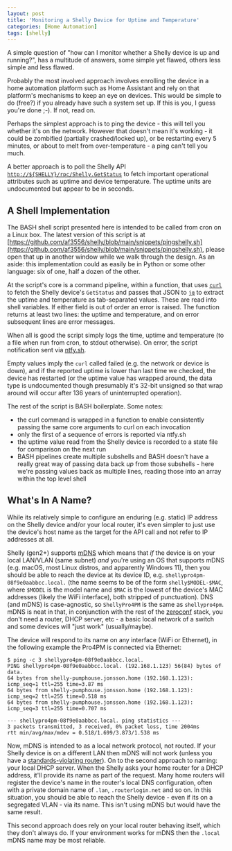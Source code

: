 ```yaml
---
layout: post
title: 'Monitoring a Shelly Device for Uptime and Temperature'
categories: [Home Automation]
tags: [shelly]
---
```


A simple question of "how can I monitor whether a Shelly device is up and running?", has a multitude of answers, some simple yet flawed, others less simple and less flawed.

Probably the most involved approach involves enrolling the device in a home automation platform such as Home Assistant and rely on that platform's mechanisms to keep an eye on devices. This would be simple to do (free?) if you already have such a system set up. If this is you, I guess you're done ;-). If not, read on.

Perhaps the simplest approach is to ping the device - this will tell you whether it's on the network. However that doesn't mean it's working - it could be zombified (partially crashed/locked up), or be restarting every 5 minutes, or about to melt from over-temperature - a ping can't tell you much.

A better approach is to poll the Shelly API [`http://${SHELLY}/rpc/Shelly.GetStatus`](https://shelly-api-docs.shelly.cloud/gen2/ComponentsAndServices/Shelly/#shellygetstatus) to fetch important operational attributes such as uptime and device temperature. The uptime units are undocumented but appear to be in seconds.

## A Shell Implementation

The BASH shell script presented here is intended to be called from cron on a Linux box. The latest version of this script is at [https://github.com/af3556/shelly/blob/main/snippets/pingshelly.sh](https://github.com/af3556/shelly/blob/main/snippets/pingshelly.sh), please open that up in another window while we walk through the design. As an aside: this implementation could as easily be in Python or some other language: six of one, half a dozen of the other.

At the script's core is a command pipeline, within a function, that uses [`curl`](https://www.google.com/search?q=curl+getting+started) to fetch the Shelly device's `GetStatus` and passes that JSON to [`jq`](https://jqlang.org/tutorial/) to extract the uptime and temperature as tab-separated values. These are read into shell variables. If either field is out of order an error is raised. The function returns at least two lines: the uptime and temperature, and on error subsequent lines are error messages.

When all is good the script simply logs the time, uptime and temperature (to a file when run from cron, to stdout otherwise). On error, the script notification sent via [ntfy.sh](https://ntfy.sh/).

Empty values imply the `curl` called failed (e.g. the network or device is down), and if the reported uptime is lower than last time we checked, the device has restarted (or the uptime value has wrapped around, the data type is undocumented though presumably it's 32-bit unsigned so that wrap around will occur after 136 years of uninterrupted operation).

The rest of the script is BASH boilerplate. Some notes:

- the curl command is wrapped in a function to enable consistently passing the same core arguments to curl on each invocation
- only the first of a sequence of errors is reported via ntfy.sh
- the uptime value read from the Shelly device is recorded to a state file for comparison on the next run
- BASH pipelines create multiple subshells and BASH doesn't have a really great way of passing data back _up_ from those subshells - here we're passing values back as multiple lines, reading those into an array within the top level shell

## What's In A Name?

While its relatively simple to configure an enduring (e.g. static) IP address on the Shelly device and/or your local router, it's even simpler to just use the device's host name as the target for the API call and not refer to IP addresses at all.

Shelly (gen2+) supports [mDNS](https://kb.shelly.cloud/knowledge-base/kbsa-discovering-shelly-devices-via-mdns) which means that _if_ the device is on your local LAN/VLAN (same subnet) _and_ you're using an OS that supports mDNS (e.g. macOS, most Linux distros, and apparently Windows 11), then you should be able to reach the device at its device ID, e.g.  `shellypro4pm-08f9e0aabbcc.local.` (the name seems to be of the form `shelly$MODEL-$MAC`, where `$MODEL` is the model name and `$MAC` is the lowest of the device's MAC addresses (likely the WiFi interface), both stripped of punctuation). DNS (and mDNS) is case-agnostic, so `ShellyPro4PM` is the same as `shellypro4pm`. mDNS is neat in that, in conjunction with the rest of the [zeroconf](https://en.wikipedia.org/wiki/Zero-configuration_networking) stack, you don't need a router, DHCP server, etc - a basic local network of a switch and some devices will "just work" (usually/maybe).

The device will respond to its name on any interface (WiFi or Ethernet), in the following example the Pro4PM is connected via Ethernet:

```shell
$ ping -c 3 shellypro4pm-08f9e0aabbcc.local.
PING shellypro4pm-08f9e0aabbcc.local. (192.168.1.123) 56(84) bytes of data.
64 bytes from shelly-pumphouse.jonsson.home (192.168.1.123): icmp_seq=1 ttl=255 time=3.87 ms
64 bytes from shelly-pumphouse.jonsson.home (192.168.1.123): icmp_seq=2 ttl=255 time=0.518 ms
64 bytes from shelly-pumphouse.jonsson.home (192.168.1.123): icmp_seq=3 ttl=255 time=0.707 ms

--- shellypro4pm-08f9e0aabbcc.local. ping statistics ---
3 packets transmitted, 3 received, 0% packet loss, time 2004ms
rtt min/avg/max/mdev = 0.518/1.699/3.873/1.538 ms
```

Now, mDNS is intended to as a local network protocol, not routed. If your Shelly device is on a different LAN then mDNS will not work (unless you have a [standards-violating router](https://www.google.com/search?q=unifi+forward+mdns)). On to the second approach to naming: your local DHCP server. When the Shelly asks your home router for a DHCP address, it'll provide its name as part of the request. Many home routers will register the device's name in the router's local DNS configuration, often with a private domain name of `.lan`, `.routerlogin.net` and so on. In this situation, you should be able to reach the Shelly device - even if its on a segregated VLAN - via its name. This isn't using mDNS but would have the same result.

This second approach does rely on your local router behaving itself, which they don't always do. If your environment works for mDNS then the `.local` mDNS name may be most reliable.
